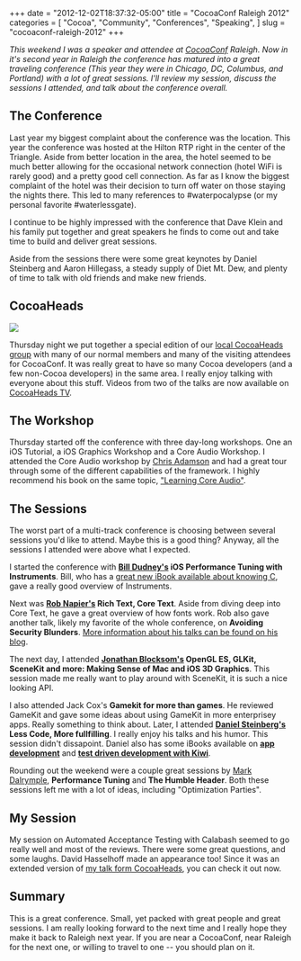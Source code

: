 +++
date = "2012-12-02T18:37:32-05:00"
title = "CocoaConf Raleigh 2012"
categories = [
  "Cocoa",
  "Community",
  "Conferences",
  "Speaking",
]
slug = "cocoaconf-raleigh-2012"
+++

_This weekend I was a speaker and attendee at [CocoaConf](http://www.cocoaconf.com) Raleigh. Now in it's second year in Raleigh the conference has matured into a great traveling conference (This year they were in Chicago, DC, Columbus, and Portland) with a lot of great sessions. I'll review my session, discuss the sessions I attended, and talk about the conference overall._

<!-- more -->

## The Conference ##

Last year my biggest complaint about the conference was the location. This year the conference was hosted at the Hilton RTP right in the center of the Triangle. Aside from better location in the area, the hotel seemed to be much better allowing for the occasional network connection (hotel WiFi is rarely good) and a pretty good cell connection. As far as I know the biggest complaint of the hotel was their decision to turn off water on those staying the nights there. This led to many references to #waterpocalypse (or my personal favorite #waterlessgate).

I continue to be highly impressed with the conference that Dave Klein and his family put together and great speakers he finds to come out and take time to build and deliver great sessions.

Aside from the sessions there were some great keynotes by Daniel Steinberg and Aaron Hillegass, a steady supply of Diet Mt. Dew, and plenty of time to talk with old friends and make new friends.

## CocoaHeads ##

<a href="https://s3.amazonaws.com/com-jnjosh-assets/cocoaheads-november.jpg"><img src="https://s3.amazonaws.com/com-jnjosh-assets/cocoaheads-november.jpg"></a>

Thursday night we put together a special edition of our [local CocoaHeads group](http://meetup.trianglecocoa.com) with many of our normal members and many of the visiting attendees for CocoaConf. It was really great to have so many Cocoa developers (and a few non-Cocoa developers) in the same area. I really enjoy talking with everyone about this stuff. Videos from two of the talks are now available on [CocoaHeads TV](http://cocoaheads.tv).

## The Workshop ##

Thursday started off the conference with three day-long workshops. One an iOS Tutorial, a iOS Graphics Workshop and a Core Audio Workshop. I attended the Core Audio workshop by [Chris Adamson](http://twitter.com/invalidname) and had a great tour through some of the different capabilities of the framework. I highly recommend his book on the same topic, ["Learning Core Audio"](http://www.amazon.com/Learning-Core-Audio-Hands--Programming/dp/0321636848/).

## The Sessions ##

The worst part of a multi-track conference is choosing between several sessions you'd like to attend. Maybe this is a good thing? Anyway, all the sessions I attended were above what I expected.

I started the conference with __[Bill Dudney's](@bdudney) iOS Performance Tuning with Instruments__. Bill, who has a [great new iBook available about knowing C](https://itunes.apple.com/us/book/all-the-c-you-need-to-know/id581989356?mt=11), gave a really good overview of Instruments.

Next was __[Rob Napier's](http://twitter.com/cocoaphony) Rich Text, Core Text__. Aside from diving deep into Core Text, he gave a great overview of how fonts work. Rob also gave another talk, likely my favorite of the whole conference, on __Avoiding Security Blunders__. [More information about his talks can be found on his blog](http://robnapier.net/blog/cocoaconf2012).

The next day, I attended __[Jonathan Blocksom's](http://twitter.com/jblocksom) OpenGL ES, GLKit, SceneKit and more: Making Sense of Mac and iOS 3D Graphics__. This session made me really want to play around with SceneKit, it is such a nice looking API.

I also attended Jack Cox's __Gamekit for more than games__. He reviewed GameKit and gave some ideas about using GameKit in more enterprisey apps. Really something to think about. Later, I attended __[Daniel Steinberg's](http://twitter.com/dimsumthinking) Less Code, More fullfilling__. I really enjoy his talks and his humor. This session didn't dissapoint. Daniel also has some iBooks available on __[app development](https://itunes.apple.com/us/book/ipad-iphone-app-development/id571023793?mt=13)__ and __[test driven development with Kiwi](https://itunes.apple.com/us/book/test-driving-ios-development/id502345143?mt=11)__.

Rounding out the weekend were a couple great sessions by [Mark Dalrymple](http://twitter.com/borkware), __Performance Tuning__ and __The Humble Header__. Both these sessions left me with a lot of ideas, including "Optimization Parties".

## My Session ##

My session on Automated Acceptance Testing with Calabash seemed to go really well and most of the reviews. There were some great questions, and some laughs. David Hasselhoff made an appearance too! Since it was an extended version of [my talk form CocoaHeads](http://cocoaheads.tv/automated-acceptance-testing-by-josh-johnson/), you can check it out now.

## Summary ##

This is a great conference. Small, yet packed with great people and great sessions. I am really looking forward to the next time and I really hope they make it back to Raleigh next year. If you are near a CocoaConf, near Raleigh for the next one, or willing to travel to one -- you should plan on it.
